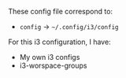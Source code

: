 These config file correspond to:
- `config` &rarr; `~/.config/i3/config`

For this i3 configuration, I have:
- My own i3 configs
- i3-worspace-groups
